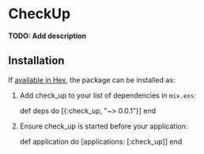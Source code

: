 # CheckUp

**TODO: Add description**

## Installation

If [available in Hex](https://hex.pm/docs/publish), the package can be installed as:

  1. Add check_up to your list of dependencies in `mix.exs`:

        def deps do
          [{:check_up, "~> 0.0.1"}]
        end

  2. Ensure check_up is started before your application:

        def application do
          [applications: [:check_up]]
        end
